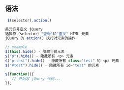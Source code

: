 ## 语法

```javascript
 $(selector).action()
```

```javascript
美元符号定义 jQuery
选择符（selector）"查询"和"查找" HTML 元素
jQuery 的 action() 执行对元素的操作
```

```javascript
// example
$(this).hide() - 隐藏当前元素
$("p").hide() - 隐藏所有 <p> 元素
$("p.test").hide() - 隐藏所有 class="test" 的 <p> 元素
$("#test").hide() - 隐藏所有 id="test" 的元素
```

```javascript
$(function(){
   // 开始写 jQuery 代码...
});
```

